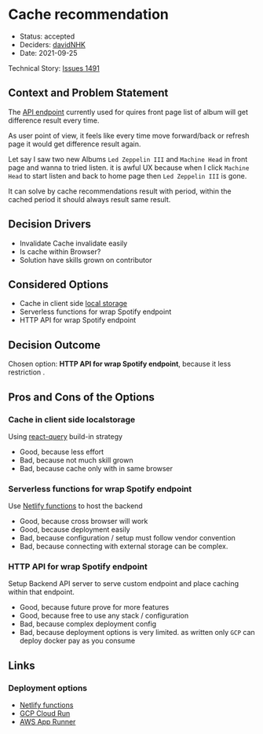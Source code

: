 # Cache recommendation

- Status: accepted
- Deciders: [davidNHK](https://github.com/davidNHK)
- Date: 2021-09-25

Technical Story: [Issues 1491](https://github.com/davidNHK/spotify-music-player/issues/1491)

## Context and Problem Statement

The [API endpoint](https://developer.spotify.com/console/get-recommendations) currently used for quires front page
list of album will get difference result every time.

As user point of view, it feels like every time move forward/back or refresh page
it would get difference result again.

Let say I saw two new Albums `Led Zeppelin III` and `Machine Head` in front page
and wanna to tried listen. it is awful UX because when I click `Machine Head` to start listen and back to home page
then `Led Zeppelin III` is gone.

It can solve by cache recommendations result with period, within the cached period it should always result same result.

## Decision Drivers

- Invalidate Cache invalidate easily
- Is cache within Browser?
- Solution have skills grown on contributor

## Considered Options

- Cache in client side [local storage](https://react-query.tanstack.com/plugins/persistQueryClient)
- Serverless functions for wrap Spotify endpoint
- HTTP API for wrap Spotify endpoint

## Decision Outcome

Chosen option: **HTTP API for wrap Spotify endpoint**, because it less restriction .

## Pros and Cons of the Options <!-- optional -->

### Cache in client side localstorage

Using [react-query](https://react-query.tanstack.com/plugins/persistQueryClient) build-in strategy

- Good, because less effort
- Bad, because not much skill grown
- Bad, because cache only with in same browser

### Serverless functions for wrap Spotify endpoint

Use [Netlify functions](https://www.netlify.com/products/functions/) to host the backend

- Good, because cross browser will work
- Good, because deployment easily
- Bad, because configuration / setup must follow vendor convention
- Bad, because connecting with external storage can be complex.

### HTTP API for wrap Spotify endpoint

Setup Backend API server to serve custom endpoint
and place caching within that endpoint.

- Good, because future prove for more features
- Good, because free to use any stack / configuration
- Bad, because complex deployment config
- Bad, because deployment options is very limited. as written only `GCP` can deploy docker pay as you consume

## Links

### Deployment options

- [Netlify functions](https://www.netlify.com/products/functions/)
- [GCP Cloud Run](https://cloud.google.com/run)
- [AWS App Runner](https://aws.amazon.com/apprunner/?nc1=h_ls)
